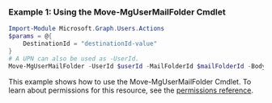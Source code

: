 ### Example 1: Using the Move-MgUserMailFolder Cmdlet
```powershell
Import-Module Microsoft.Graph.Users.Actions
$params = @{
	DestinationId = "destinationId-value"
}
# A UPN can also be used as -UserId.
Move-MgUserMailFolder -UserId $userId -MailFolderId $mailFolderId -BodyParameter $params
```
This example shows how to use the Move-MgUserMailFolder Cmdlet.
To learn about permissions for this resource, see the [permissions reference](/graph/permissions-reference).

